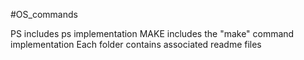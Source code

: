 #OS_commands

PS includes ps implementation
MAKE includes the "make" command implementation
Each folder contains associated readme files
